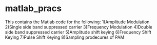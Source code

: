 # matlab_pracs
This contains the Matlab code for the following:
1)Amplitude Modulation
2)Single side band suppressed carrier
3)Frequency Modulation
4)Double side band suppressed carrier
5)Amplitude shift keying
6)Frequency Shift Keying
7)Pulse Shift Keying
8)Sampling prodecures of PAM
